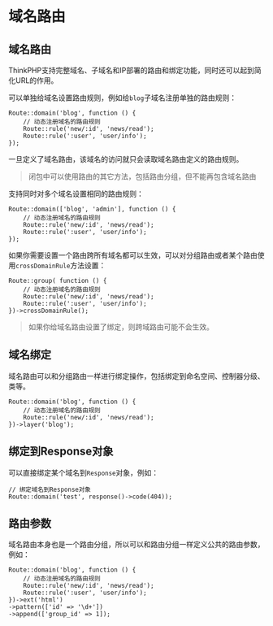 # 域名路由

## 域名路由

ThinkPHP支持完整域名、子域名和IP部署的路由和绑定功能，同时还可以起到简化URL的作用。

可以单独给域名设置路由规则，例如给`blog`子域名注册单独的路由规则：

```
Route::domain('blog', function () {
    // 动态注册域名的路由规则
    Route::rule('new/:id', 'news/read');
    Route::rule(':user', 'user/info');
});
```

一旦定义了域名路由，该域名的访问就只会读取域名路由定义的路由规则。

> 闭包中可以使用路由的其它方法，包括路由分组，但不能再包含域名路由

支持同时对多个域名设置相同的路由规则：

```
Route::domain(['blog', 'admin'], function () {
    // 动态注册域名的路由规则
    Route::rule('new/:id', 'news/read');
    Route::rule(':user', 'user/info');
});
```

如果你需要设置一个路由跨所有域名都可以生效，可以对分组路由或者某个路由使用`crossDomainRule`方法设置：

```
Route::group( function () {
    // 动态注册域名的路由规则
    Route::rule('new/:id', 'news/read');
    Route::rule(':user', 'user/info');
})->crossDomainRule();
```

> 如果你给域名路由设置了绑定，则跨域路由可能不会生效。

## 域名绑定

域名路由可以和分组路由一样进行绑定操作，包括绑定到命名空间、控制器分级、类等。

```
Route::domain('blog', function () {
    // 动态注册域名的路由规则
    Route::rule('new/:id', 'news/read');
})->layer('blog');
```

## 绑定到Response对象

可以直接绑定某个域名到`Response`对象，例如：

```
// 绑定域名到Response对象
Route::domain('test', response()->code(404));
```

## 路由参数

域名路由本身也是一个路由分组，所以可以和路由分组一样定义公共的路由参数，例如：

```
Route::domain('blog', function () {
    // 动态注册域名的路由规则
    Route::rule('new/:id', 'news/read');
    Route::rule(':user', 'user/info');
})->ext('html')
->pattern(['id' => '\d+'])
->append(['group_id' => 1]);
```